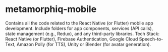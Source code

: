 # metamorphiq-mobile
Contains all the code related to the React Native (or Flutter) mobile app development. Include folders for app components, services (API calls), state management (e.g., Redux), and any third-party libraries.
Tech Stack: React Native (or Flutter), Firebase Authentication, Google Cloud Speech-to-Text, Amazon Polly (for TTS), Unity or Blender (for avatar generation).
